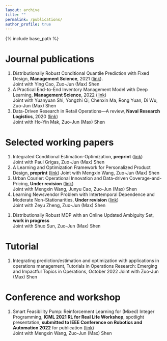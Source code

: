 ```yaml
---
layout: archive
title: ""
permalink: /publications/
author_profile: true
---
```

{% include base_path %} 

# Journal publications
1. Distributionally Robust Conditional Quantile Prediction with Fixed Design, **Management Science**, 2021 ([link](https://pubsonline.informs.org/doi/abs/10.1287/mnsc.2020.3903)).   
Joint with Ying Cao, Zuo-Jun (Max) Shen
1. A Practical End-to-End Inventory Management Model with Deep Learning, **Management Science**, 2022 ([link](https://pubsonline.informs.org/doi/full/10.1287/mnsc.2022.4564))    
Joint with Yuanyuan Shi, Yongzhi Qi, Chenxin Ma, Rong Yuan, Di Wu, Zuo-Jun (Max) Shen
1. Data-Driven Research in Retail Operations—A review, **Naval Research Logistics**, 2020 ([link](https://onlinelibrary.wiley.com/doi/full/10.1002/nav.21949))     
Joint with Ho-Yin Mak, Zuo-Jun (Max) Shen


# Selected working papers
1. Integrated Conditional Estimation-Optimization, **preprint** ([link](https://arxiv.org/abs/2110.12351))  
Joint with Paul Grigas, Zuo-Jun (Max) Shen
1. A Learning and Optimization Framework for Personalized Product Design, **preprint** ([link](https://papers.ssrn.com/sol3/papers.cfm?abstract_id=4554710)) 
Joint with Mengxin Wang, Zuo-Jun (Max) Shen
1. Urban Courier: Operational Innovation and Data-driven Coverage-and-Pricing, **Under revision** ([link](https://papers.ssrn.com/sol3/papers.cfm?abstract_id=3678317))     
Joint with Mengxin Wang, Junyu Cao, Zuo-Jun (Max) Shen
1. Learning Newsvendor Problem with Intertemporal Dependence and Moderate Non-Stationarities, **Under revision** ([link](https://papers.ssrn.com/sol3/papers.cfm?abstract_id=3648615))                   
Joint with Zeyu Zheng, Zuo-Jun (Max) Shen   
<!-- 1. End-to-End Deep Learning for Inventory Management with Fixed Ordering Cost and its Theoretical Analysis, **under review**
Joint with Mo Liu, Zuo-Jun (Max) Shen -->
1. Distributionally Robust MDP with an Online Updated Ambiguity Set, **work in progress**     
Joint with Shuo Sun, Zuo-Jun (Max) Shen
<!-- 1. Learning Newsvendor Problem in a Growing Environment, Working paper,           
Joint with Shunan Jiang, Zeyu Zheng, Zuo-Jun (Max) Shen -->

# Tutorial
1. Integrating prediction/estimation and optimization with applications in operations management, Tutorials in Operations Research: Emerging and Impactful Topics in Operations, October 2022
Joint with Zuo-Jun (Max) Shen

# Conference and workshop
1. Smart Feasibility Pump: Reinforcement Learning for (Mixed) Integer Programming, **ICML 2021 RL for Real Life Workshop**, spotlight presentation, **submitted to IEEE Conference on Robotics and Automation 2022** for publication ([link](https://arxiv.org/abs/2102.09663))       
Joint with Mengxin Wang, Zuo-Jun (Max) Shen



<!-- {% if author.googlescholar %}
  You can also find my articles on <u><a href="{{author.googlescholar}}">my Google Scholar profile</a>.</u>
{% endif %}

{% include base_path %}

{% for post in site.publications reversed %}
  {% include archive-single.html %}
{% endfor %}
 -->
